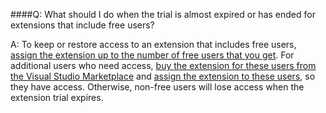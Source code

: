 ####Q:	What should I do when the trial is almost expired or has ended for extensions that include free users?

A:	To keep or restore access to an extension that includes free users, 
[assign the extension up to the number of free users that you get](../marketplace/assign-paid-extensions.md). 
For additional users who need access, 
[buy the extension for these users from the Visual Studio Marketplace](../billing/change-number-paid-extension-users.md) 
and [assign the extension to these users](../marketplace/assign-paid-extensions.md), 
so they have access. Otherwise, non-free users will lose access 
when the extension trial expires.
